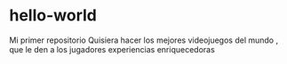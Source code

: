 # hello-world

Mi primer repositorio
Quisiera hacer los mejores videojuegos del mundo , que le den a los jugadores experiencias enriquecedoras
